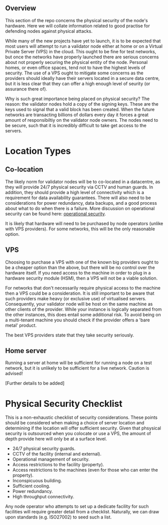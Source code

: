 ## Overview
This section of the repo concerns the physical security of the node's hardware. Here we will collate information related to good practise for defending nodes against physical attacks. 

While many of the new projects have yet to launch, it is to be expected that most users will attempt to run a validator node either at home or on a Virtual Private Server (VPS) in the cloud. This ought to be fine for test networks, but once the networks have properly launched there are serious concerns about not properly securing the physical entity of the node. Personal homes, or even office spaces, tend not to have the highest levels of security. The use of a VPS ought to mitigate some concerns as the providers should ideally have their servers located in a secure data centre, but it is less clear that they can offer a high enough level of seurity (or assurance there of).

Why is such great importance being placed on physical security? The reason: the validator nodes hold a copy of the signing keys. These are the keys used to signal that a valid block has been created. When the future networks are transacting billions of dollars every day it forces a great amount of responsibiltiy on the validator node owners. The nodes need to be secure, such that it is incredibly difficult to take get access to the servers.

# Location Types
## Co-location
The likely norm for validator nodes will be to co-located in a datacentre, as they will provide 24/7 physical security via CCTV and human guards. In addition, they should provide a high level of connectivity which is a requirement for data availability guarantees. There will also need to be considerations for power redundancy, data backups, and a good process about what to do when there is a failure. More discussion on operational security can be found here: [operational security](https://github.com/w3f/validator-security/blob/master/operational.md).

It is likely that hardware will need to be purchased by node operators (unlike with VPS providers). For some networks, this will be the only reasonable option.


## VPS
Choosing to purchase a VPS with one of the known big providers ought to be a cheaper option than the above, but there will be no control over the hardware itself. If you need access to the machine in order to plug in a hardware security module (HSM), then a VPS will not be a viable solution. 

For networks that don't necessarily require physical access to the machine then a VPS could be a consideration. It is still important to be aware that such providers make heavy (or exclusive use) of virtualised servers. Consequently, your validator node will be host on the same machine as other clients of the provider. While your instance is logically separated from the other instances, this does entail some additional risk. To avoid being on a multi-tenant machine you should check if the provider offers a 'bare metal' product.

The best VPS providers state that they take security seriously.


## Home server
Running a server at home will be sufficient for running a node on a test network, but it is unlikely to be sufficient for a live network. Caution is advised!

[Further details to be added]

# Physical Security Checklist
This is a non-exhaustic checklist of security considerations. These points should be considered when making a choice of server location and determining if the location will offer sufficient security. Given that phsysical security is outsourced when you colocate or use a VPS, the amount of depth provide here will only be at a surface level.

* 24/7 physical security guards.
* CCTV of the facility (internal and external).
* Operational management of security.
* Access restrictions to the facility (property).
* Access restrictions to the machines (even for those who can enter the property).
* Inconspicuous building.
* Sufficient cooling.
* Power redundancy.
* High throughput connectivity.


Any node operator who attempts to set up a dedicate facility for such facilities will require greater detail from a checklist. Naturally, we can draw upon standards (e.g. ISO27002) to seed such a list.
